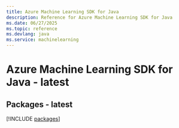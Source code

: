 ```yaml
---
title: Azure Machine Learning SDK for Java
description: Reference for Azure Machine Learning SDK for Java
ms.date: 06/27/2025
ms.topic: reference
ms.devlang: java
ms.service: machinelearning
---
```

# Azure Machine Learning SDK for Java - latest
## Packages - latest
[!INCLUDE [packages](machine-learning-index.md)]
